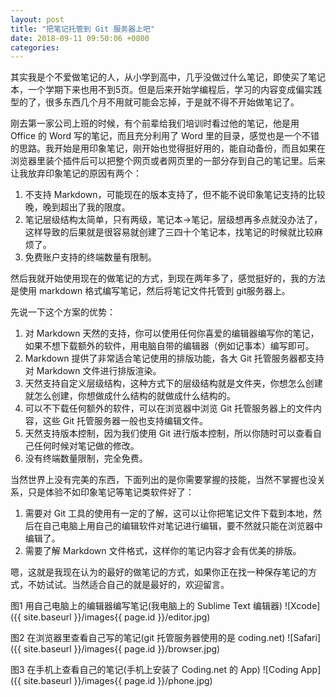 ```yaml
---
layout: post
title: "把笔记托管到 Git 服务器上吧"
date: 2018-09-11 09:50:06 +0800
categories:
---
```


其实我是个不爱做笔记的人，从小学到高中，几乎没做过什么笔记，即使买了笔记本，一个学期下来也用不到5页。但是后来开始学编程后，学习的内容变成偏实践型的了，很多东西几个月不用就可能会忘掉，于是就不得不开始做笔记了。

刚去第一家公司上班的时候，有个前辈给我们培训时看过他的笔记，他是用 Office 的 Word 写的笔记，而且充分利用了 Word 里的目录，感觉也是一个不错的思路。我开始是用印象笔记，刚开始也觉得挺好用的，能自动备份，而且如果在浏览器里装个插件后可以把整个网页或者网页里的一部分存到自己的笔记里。后来让我放弃印象笔记的原因有两个：

1. 不支持 Markdown，可能现在的版本支持了，但不能不说印象笔记支持的比较晚，晚到超出了我的限度。
2. 笔记层级结构太简单，只有两级，笔记本->笔记，层级想再多点就没办法了，这样导致的后果就是很容易就创建了三四十个笔记本，找笔记的时候就比较麻烦了。
3. 免费账户支持的终端数量有限制。

然后我就开始使用现在的做笔记的方式，到现在两年多了，感觉挺好的，我的方法是使用 markdown 格式编写笔记，然后将笔记文件托管到 git服务器上。

先说一下这个方案的优势：

1. 对 Markdown 天然的支持，你可以使用任何你喜爱的编辑器编写你的笔记，如果不想下载额外的软件，用电脑自带的编辑器（例如记事本）编写即可。
2. Markdown 提供了非常适合笔记使用的排版功能，各大 Git 托管服务器都支持对 Markdown 文件进行排版渲染。
3. 天然支持自定义层级结构，这种方式下的层级结构就是文件夹，你想怎么创建就怎么创建，你想做成什么结构的就做成什么结构的。
4. 可以不下载任何额外的软件，可以在浏览器中浏览 Git 托管服务器上的文件内容，这些 Git 托管服务器一般也支持编辑文件。
5. 天然支持版本控制，因为我们使用 Git 进行版本控制，所以你随时可以查看自己任何时候对笔记做的修改。
6. 没有终端数量限制，完全免费。

当然世界上没有完美的东西，下面列出的是你需要掌握的技能，当然不掌握也没关系，只是体验不如印象笔记等笔记类软件好了：

1. 需要对 Git 工具的使用有一定的了解，这可以让你把笔记文件下载到本地，然后在自己电脑上用自己的编辑软件对笔记进行编辑，要不然就只能在浏览器中编辑了。
2. 需要了解 Markdown 文件格式，这样你的笔记内容才会有优美的排版。

嗯，这就是我现在认为的最好的做笔记的方式，如果你正在找一种保存笔记的方式，不妨试试。当然适合自己的就是最好的，欢迎留言。

图1 用自己电脑上的编辑器编写笔记(我电脑上的 Sublime Text 编辑器)
![Xcode]({{ site.baseurl }}/images{{ page.id }}/editor.jpg)

图2 在浏览器里查看自己写的笔记(git 托管服务器使用的是 coding.net)
![Safari]({{ site.baseurl }}/images{{ page.id }}/browser.jpg)

图3 在手机上查看自己的笔记(手机上安装了 Coding.net 的 App)
![Coding App]({{ site.baseurl }}/images{{ page.id }}/phone.jpg)
